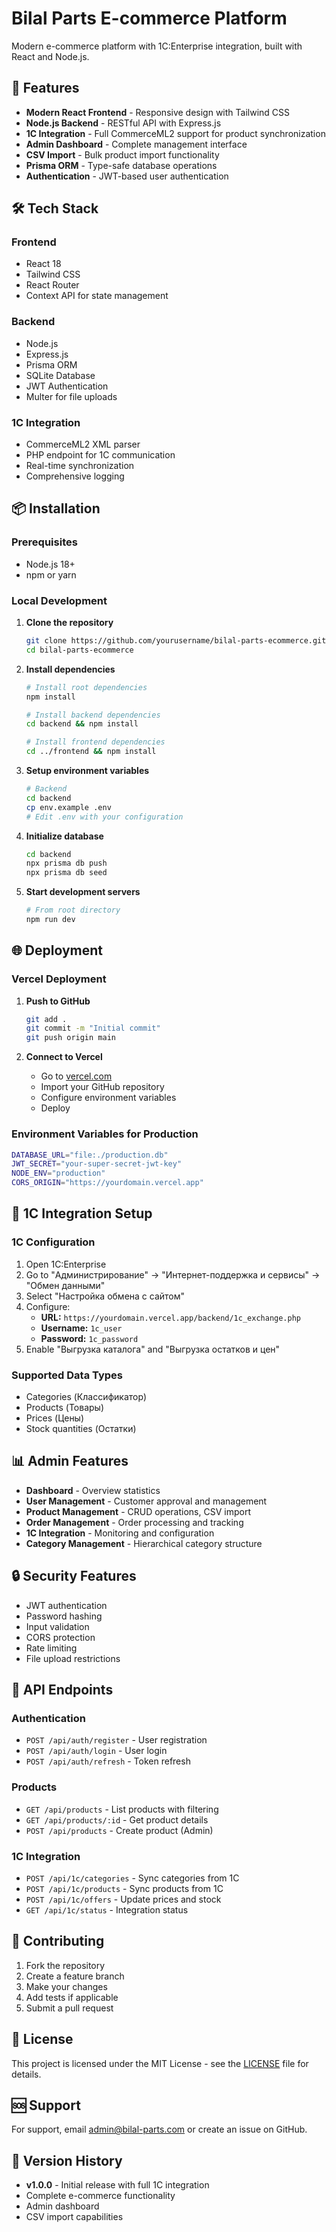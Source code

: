 # Bilal Parts E-commerce Platform

Modern e-commerce platform with 1C:Enterprise integration, built with React and Node.js.

## 🚀 Features

- **Modern React Frontend** - Responsive design with Tailwind CSS
- **Node.js Backend** - RESTful API with Express.js
- **1C Integration** - Full CommerceML2 support for product synchronization
- **Admin Dashboard** - Complete management interface
- **CSV Import** - Bulk product import functionality
- **Prisma ORM** - Type-safe database operations
- **Authentication** - JWT-based user authentication

## 🛠 Tech Stack

### Frontend
- React 18
- Tailwind CSS
- React Router
- Context API for state management

### Backend
- Node.js
- Express.js
- Prisma ORM
- SQLite Database
- JWT Authentication
- Multer for file uploads

### 1C Integration
- CommerceML2 XML parser
- PHP endpoint for 1C communication
- Real-time synchronization
- Comprehensive logging

## 📦 Installation

### Prerequisites
- Node.js 18+
- npm or yarn

### Local Development

1. **Clone the repository**
   ```bash
   git clone https://github.com/yourusername/bilal-parts-ecommerce.git
   cd bilal-parts-ecommerce
   ```

2. **Install dependencies**
   ```bash
   # Install root dependencies
   npm install

   # Install backend dependencies
   cd backend && npm install

   # Install frontend dependencies
   cd ../frontend && npm install
   ```

3. **Setup environment variables**
   ```bash
   # Backend
   cd backend
   cp env.example .env
   # Edit .env with your configuration
   ```

4. **Initialize database**
   ```bash
   cd backend
   npx prisma db push
   npx prisma db seed
   ```

5. **Start development servers**
   ```bash
   # From root directory
   npm run dev
   ```

## 🌐 Deployment

### Vercel Deployment

1. **Push to GitHub**
   ```bash
   git add .
   git commit -m "Initial commit"
   git push origin main
   ```

2. **Connect to Vercel**
   - Go to [vercel.com](https://vercel.com)
   - Import your GitHub repository
   - Configure environment variables
   - Deploy

### Environment Variables for Production

```bash
DATABASE_URL="file:./production.db"
JWT_SECRET="your-super-secret-jwt-key"
NODE_ENV="production"
CORS_ORIGIN="https://yourdomain.vercel.app"
```

## 🔧 1C Integration Setup

### 1C Configuration
1. Open 1C:Enterprise
2. Go to "Администрирование" → "Интернет-поддержка и сервисы" → "Обмен данными"
3. Select "Настройка обмена с сайтом"
4. Configure:
   - **URL:** `https://yourdomain.vercel.app/backend/1c_exchange.php`
   - **Username:** `1c_user`
   - **Password:** `1c_password`
5. Enable "Выгрузка каталога" and "Выгрузка остатков и цен"

### Supported Data Types
- Categories (Классификатор)
- Products (Товары)
- Prices (Цены)
- Stock quantities (Остатки)

## 📊 Admin Features

- **Dashboard** - Overview statistics
- **User Management** - Customer approval and management
- **Product Management** - CRUD operations, CSV import
- **Order Management** - Order processing and tracking
- **1C Integration** - Monitoring and configuration
- **Category Management** - Hierarchical category structure

## 🔒 Security Features

- JWT authentication
- Password hashing
- Input validation
- CORS protection
- Rate limiting
- File upload restrictions

## 📱 API Endpoints

### Authentication
- `POST /api/auth/register` - User registration
- `POST /api/auth/login` - User login
- `POST /api/auth/refresh` - Token refresh

### Products
- `GET /api/products` - List products with filtering
- `GET /api/products/:id` - Get product details
- `POST /api/products` - Create product (Admin)

### 1C Integration
- `POST /api/1c/categories` - Sync categories from 1C
- `POST /api/1c/products` - Sync products from 1C
- `POST /api/1c/offers` - Update prices and stock
- `GET /api/1c/status` - Integration status

## 🤝 Contributing

1. Fork the repository
2. Create a feature branch
3. Make your changes
4. Add tests if applicable
5. Submit a pull request

## 📄 License

This project is licensed under the MIT License - see the [LICENSE](LICENSE) file for details.

## 🆘 Support

For support, email admin@bilal-parts.com or create an issue on GitHub.

## 🔄 Version History

- **v1.0.0** - Initial release with full 1C integration
- Complete e-commerce functionality
- Admin dashboard
- CSV import capabilities